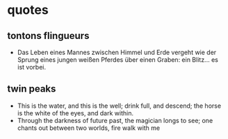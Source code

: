 # quotes

## tontons flingueurs

- Das Leben eines Mannes zwischen Himmel und Erde vergeht
wie der Sprung eines jungen weißen Pferdes über einen Graben:
ein Blitz... es ist vorbei.

## twin peaks
- This is the water, and this is the well; drink full, and descend;
the horse is the white of the eyes, and dark within.
- Through the darkness of future past, the magician longs to see;
one chants out between two worlds, fire walk with me
